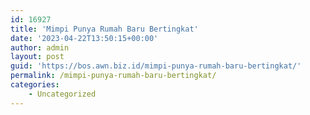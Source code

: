 ```yaml
---
id: 16927
title: 'Mimpi Punya Rumah Baru Bertingkat'
date: '2023-04-22T13:50:15+00:00'
author: admin
layout: post
guid: 'https://bos.awn.biz.id/mimpi-punya-rumah-baru-bertingkat/'
permalink: /mimpi-punya-rumah-baru-bertingkat/
categories:
    - Uncategorized
---
```


